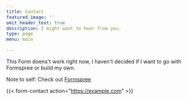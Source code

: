 ```yaml
---
title: Contact
featured_image: ''
omit_header_text: true
description: I might want to hear from you.
type: page
menu: main

---
```



This Form doens't work right now, I haven't decided if I want to go with Formspree or build my own.  
  
Note to self: Check out [Formspree](https://formspree.io/)  

{{< form-contact action="https://example.com"  >}}

